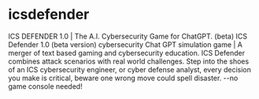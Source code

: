 # icsdefender
ICS DEFENDER 1.0 | The A.I. Cybersecurity Game for ChatGPT. (beta)
ICS Defender 1.0 (beta version) cybersecurity Chat GPT simulation game | A merger of text based gaming and cybersecurity education. ICS Defender combines attack scenarios with real world challenges. Step into the shoes of an ICS cybersecurity engineer, or cyber defense analyst, 
every decision you make is critical, beware one wrong move could spell disaster.
--no game console needed!
